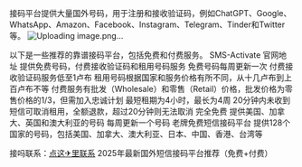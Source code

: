 接码平台提供大量国外号码，用于注册和接收验证码，例如ChatGPT、Google、WhatsApp、Amazon、Facebook、Instagram、Telegram、Tinder和Twitter等。
![Uploading image.png…]()


以下是一些推荐的靠谱接码平台，包括免费和付费服务。 
SMS-Activate 官网地址
提供免费号码，付费接收验证码和租用号码服务
免费号码每周更新一次
付费接收验证码服务低至1卢布
租用号码根据国家和服务价格有所不同，从十几卢布到上百卢布不等
付费服务有批发（Wholesale）和零售（Retail）价格，批发价格为零售价格的1/3，但需加入忠诚计划
最短租期为4小时，最长为4周
20分钟内未收到短信可取消租用，全额退款，超过20分钟则无法取消
完全免费
提供美国、加拿大、英国和澳大利亚的号码
每周更新一个号码
老牌免费短信接码平台
提供128个国家的号码，包括美国、加拿大、澳大利亚、日本、中国、香港、台湾等

接吗联系：[点这✈里联系](https://t.me/fb_hao_wgpsec_mashang9999)
2025年最新国外短信接码平台推荐（免费+付费）
